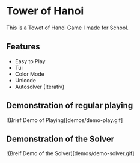 # Tower of Hanoi
This is a Towet of Hanoi Game I made for School. 

## Features
- Easy to Play
- Tui
- Color Mode
- Unicode
- Autosolver (Iterativ)

## Demonstration of regular playing
!(Brief Demo of Playing)[demos/demo-play.gif]

## Demonstration of the Solver
!(Breif Demo of the Solver)[demos/demo-solver.gif]
